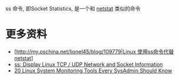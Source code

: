 ss 命令, 即Socket Statistics, 是一个和 [netstat](netstat.html) 类似的命令

# 更多资料 #

* [[http://my.oschina.net/lionel45/blog/109779|Linux 使用ss命令代替 netstat]](非常不错的一篇文章)
* [ss: Display Linux TCP / UDP Network and Socket Information](http://www.cyberciti.biz/tips/linux-investigate-sockets-network-connections.html)
* [20 Linux System Monitoring Tools Every SysAdmin Should Know](http://www.cyberciti.biz/tips/top-linux-monitoring-tools.html)

